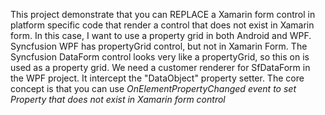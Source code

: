 This project demonstrate that you can REPLACE a Xamarin form control in
platform specific code that render a control that does not exist in
Xamarin form. In this case, I want to use a property grid in both
Android and WPF. Syncfusion WPF has propertyGrid control, but not in
Xamarin Form. The Syncfusion DataForm control looks very like a
propertyGrid, so this on is used as a property grid. We need a customer
renderer for SfDataForm in the WPF project. It intercept the
\"DataObject\" property setter. The core concept is that you can use
*OnElementPropertyChanged event to set Property that does not exist in
Xamarin form control*
